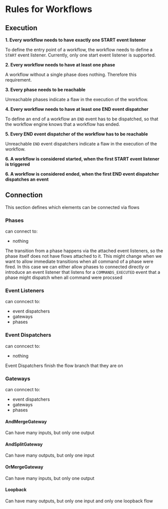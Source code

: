 # Rules for Workflows

## Execution

**1. Every workflow needs to have exactly one START event listener**

To define the entry point of a workflow, the workflow needs to define a `START` event listener. Currently, only one start event listener is supported.

**2. Every workflow needs to have at least one phase**

A workflow without a single phase does nothing. Therefore this requirement.

**3. Every phase needs to be reachable**

Unreachable phases indicate a flaw in the execution of the workflow.

**4. Every workflow needs to have at least one END event dispatcher**

To define an end of a workflow an `END` event has to be dispatched, so that the workflow engine knows that a workflow has ended.

**5. Every END event dispatcher of the workflow has to be reachable**

Unreachable `END` event dispatchers indicate a flaw in the execution of the workflow.

**6. A workflow is considered started, when the first START event listener is triggered**

**6. A workflow is considered ended, when the first END event dispatcher dispatches an event**

## Connection

This section defines which elements can be connected via flows

### Phases

can connect to:
 - nothing

The transition from a phase happens via the attached event listeners, so the phase itself does not have flows attached to it. This might change when we want to allow immediate transitions when all command of a phase were fired. In this case we can either allow phases to connected directly or introduce an event listener that listens for a `COMMANDS_EXECUTED` event that a phase might dispatch when all command were procssed

### Event Listeners

can conncect to:
 - event dispatchers
 - gateways
 - phases

### Event Dispatchers

can conncect to:
 - nothing

Event Dispatchers finish the flow branch that they are on

### Gateways

can conncect to:
 - event dispatchers
 - gateways
 - phases

#### AndMergeGateway

Can have many inputs, but only one output

#### AndSplitGateway

Can have many outputs, but only one input

#### OrMergeGateway

Can have many inputs, but only one output

#### Loopback

Can have many outputs, but only one input and only one loopback flow

